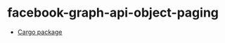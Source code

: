 # facebook-graph-api-object-paging

* [Cargo package](https://crates.io/crates/facebook-graph-api-object-paging)
